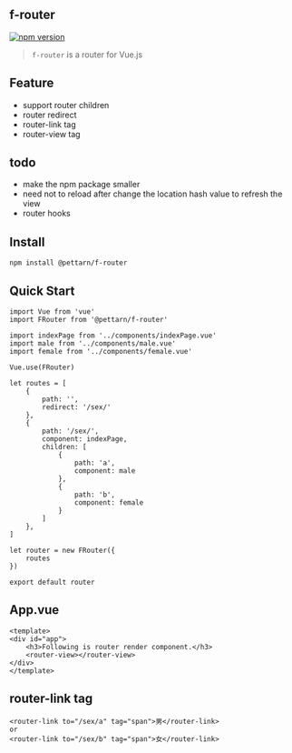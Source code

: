 ##    __f-router__

[![npm version](https://badge.fury.io/js/%40pettarn%2Ff-router.svg)](https://badge.fury.io/js/%40pettarn%2Ff-router)


> `f-router` is a router for Vue.js

##  Feature

-   support router children
-   router redirect
-   router-link tag
-   router-view tag

## todo 
-   make the npm package smaller
-   need not to reload after change the location hash value to refresh the view
-   router hooks 

##  Install

    npm install @pettarn/f-router

##  Quick Start


    import Vue from 'vue'
    import FRouter from '@pettarn/f-router'

    import indexPage from '../components/indexPage.vue'
    import male from '../components/male.vue'
    import female from '../components/female.vue'

    Vue.use(FRouter)

    let routes = [
        {
            path: '',
            redirect: '/sex/'
        },
        {
            path: '/sex/',
            component: indexPage,
            children: [
                {
                    path: 'a',
                    component: male
                },
                {
                    path: 'b',
                    component: female
                }
            ]
        },
    ]

    let router = new FRouter({
        routes
    })

    export default router

##   App.vue

    <template>
    <div id="app">
        <h3>Following is router render component.</h3>
        <router-view></router-view>
    </div>
    </template>

## router-link tag


    <router-link to="/sex/a" tag="span">男</router-link>
    or
    <router-link to="/sex/b" tag="span">女</router-link>

